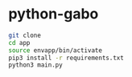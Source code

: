 # python-gabo
```sh
git clone
cd app
source envapp/bin/activate
pip3 install -r requirements.txt
python3 main.py